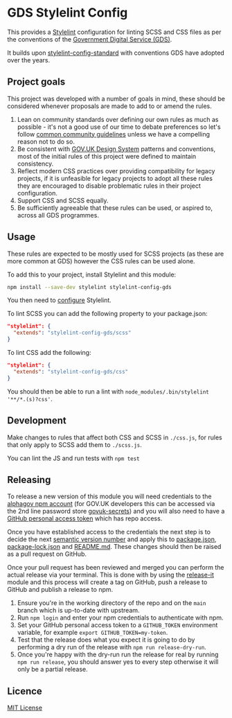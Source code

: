 # GDS Stylelint Config

This provides a [Stylelint](https://stylelint.io/) configuration for linting
SCSS and CSS files as per the conventions of the [Government Digital Service
(GDS)](https://www.gov.uk/government/organisations/government-digital-service).

It builds upon [stylelint-config-standard][] with conventions GDS have adopted
over the years.

[stylelint-config-standard]: https://github.com/stylelint/stylelint-config-standard

## Project goals

This project was developed with a number of goals in mind, these should be
considered whenever proposals are made to add to or amend the rules.

1. Lean on community standards over defining our own rules as much as possible -
   it's not a good use of our time to debate preferences so let's follow [common
   community guidelines][stylelint-config-standard] unless we have a compelling
   reason not to do so.
1. Be consistent with [GOV.UK Design System][] patterns and conventions, most
   of the initial rules of this project were defined to maintain consistency.
1. Reflect modern CSS practices over providing compatibility for legacy
   projects, if it is unfeasible for legacy projects to adopt all these rules
   they are encouraged to disable problematic rules in their project
   configuration.
1. Support CSS and SCSS equally.
1. Be sufficiently agreeable that these rules can be used, or aspired to,
   across all GDS programmes.

[GOV.UK Design System]: https://design-system.service.gov.uk/

## Usage

These rules are expected to be mostly used for SCSS projects (as these are more
common at GDS) however the CSS rules can be used alone.

To add this to your project, install Stylelint and this module:

```bash
npm install --save-dev stylelint stylelint-config-gds
```

You then need to [configure](https://stylelint.io/user-guide/configure)
Stylelint.

To lint SCSS you can add the following property to your package.json:

```json
"stylelint": {
  "extends": "stylelint-config-gds/scss"
}
```

To lint CSS add the following:

```json
"stylelint": {
  "extends": "stylelint-config-gds/css"
}
```

You should then be able to run a lint with
`node_modules/.bin/stylelint '**/*.(s)?css'`.

## Development

Make changes to rules that affect both CSS and SCSS in `./css.js`, for rules
that only apply to SCSS add them to `./scss.js`.

You can lint the JS and run tests with `npm test`

## Releasing

To release a new version of this module you will need credentials to the
[alphagov npm account][] (for GOV.UK developers this can be accessed via
the 2nd line password store [govuk-secrets][]) and you will also need to
have a [GitHub personal access token][github-pat] which has repo access.

Once you have established access to the credentials the next step is to
decide the next [semantic version number](https://semver.org/) and apply this
to [package.json][], [package-lock.json][] and [README.md][]. These changes
should then be raised as a pull request on GitHub.

Once your pull request has been reviewed and merged you can perform the actual
release via your terminal. This is done with by using the [release-it][]
module and this process will create a tag on GitHub, push a release to GitHub
and publish a release to npm.

1. Ensure you're in the working directory of the repo and on the `main` branch
   which is up-to-date with upstream.
1. Run `npm login` and enter your npm credentials to authenticate with npm.
1. Set your GitHub personal access token to a `GITHUB_TOKEN` environment
   variable, for example `export GITHUB_TOKEN=my-token`.
1. Test that the release does what you expect it is going to do by performing
   a dry run of the release with `npm run release-dry-run`.
1. Once you're happy with the dry-run run the release for real by running
   `npm run release`, you should answer yes to every step otherwise it will
   only be a partial release.

[alphagov npm account]: https://www.npmjs.com/~alphagov
[govuk-secrets]: https://github.com/alphagov/govuk-secrets
[github-pat]: https://docs.github.com/en/github/authenticating-to-github/creating-a-personal-access-token
[package.json]: https://github.com/alphagov/stylelint-config-gds/blob/main/package.json
[package-lock.json]: https://github.com/alphagov/stylelint-config-gds/blob/main/package-lock.json
[README.md]: https://github.com/alphagov/stylelint-config-gds/blob/main/README.md
[release-it]: https://github.com/release-it/release-it

## Licence

[MIT License](LICENCE)
